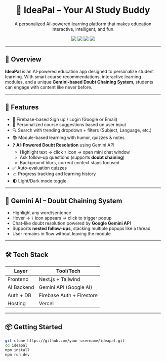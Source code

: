 <h1 align="center">🧠 IdeaPal – Your AI Study Buddy</h1>

<p align="center">
  A personalized AI-powered learning platform that makes education interactive, intelligent, and fun.
</p>

<p align="center">
  <img src="https://img.shields.io/badge/Next.js-v13-blue?style=flat-square" />
  <img src="https://img.shields.io/badge/Firebase-Auth%20%26%20DB-orange?style=flat-square" />
  <img src="https://img.shields.io/badge/Gemini-API-green?style=flat-square" />
  <img src="https://img.shields.io/badge/Deployed-Vercel-black?style=flat-square" />
</p>

---

## 🚀 Overview

**IdeaPal** is an AI-powered education app designed to personalize student learning. With smart course recommendations, interactive learning modules, and a unique **Gemini-based Doubt Chaining System**, students can engage with content like never before.

---

## 🧩 Features

- 🔐 Firebase-based Sign up / Login (Google or Email)
- 🎯 Personalized course suggestions based on user input
- 🔍 Search with trending dropdown + filters (Subject, Language, etc.)
- 📚 Module-based learning with humor, quizzes & notes
- ❓ **AI-Powered Doubt Resolution** using Gemini API:
  - Highlight text → click `?` icon → open mini chat window
  - Ask follow-up questions (supports **doubt chaining**)  
  - Background blurs, current context stays focused
- ✅ Auto-evaluation quizzes
- 📈 Progress tracking and learning history
- 🌓 Light/Dark mode toggle

---

## 🧠 Gemini AI – Doubt Chaining System

- Highlight any word/sentence
- Hover → `?` icon appears → click to trigger popup
- Chat-like doubt resolution powered by **Google Gemini API**
- Supports **nested follow-ups**, stacking multiple popups like a thread
- User remains in flow without leaving the module

---

## 🛠️ Tech Stack

| Layer       | Tool/Tech           |
|-------------|---------------------|
| Frontend    | Next.js + Tailwind  |
| AI Backend  | Gemini API (Google AI) |
| Auth + DB   | Firebase Auth + Firestore |
| Hosting     | Vercel              |

---

## 📦 Getting Started

```bash
git clone https://github.com/your-username/ideapal.git
cd ideapal
npm install
npm run dev
